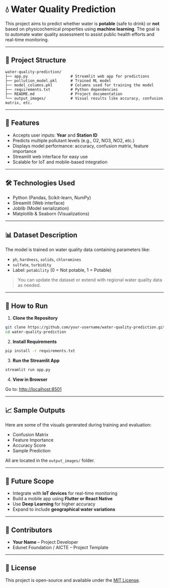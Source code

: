 ﻿
# 💧 Water Quality Prediction

This project aims to predict whether water is **potable** (safe to drink) or **not** based on physicochemical properties using **machine learning**. The goal is to automate water quality assessment to assist public health efforts and real-time monitoring.

---

## 📂 Project Structure

```
water-quality-prediction/
├── app.py                   # Streamlit web app for predictions
├── pollution_model.pkl      # Trained ML model
├── model_columns.pkl        # Columns used for training the model
├── requirements.txt         # Python dependencies
├── README.md                # Project documentation
└── output_images/           # Visual results like accuracy, confusion matrix, etc.
```

---

## 🚀 Features

- Accepts user inputs: **Year** and **Station ID**
- Predicts multiple pollutant levels (e.g., O2, NO3, NO2, etc.)
- Displays model performance: accuracy, confusion matrix, feature importance
- Streamlit web interface for easy use
- Scalable for IoT and mobile-based integration

---

## 🛠️ Technologies Used

- Python (Pandas, Scikit-learn, NumPy)
- Streamlit (Web interface)
- Joblib (Model serialization)
- Matplotlib & Seaborn (Visualizations)

---

## 📊 Dataset Description

The model is trained on water quality data containing parameters like:

- `ph`, `hardness`, `solids`, `chloramines`
- `sulfate`, `turbidity`
- Label: `potability` (0 = Not potable, 1 = Potable)

> You can update the dataset or extend with regional water quality data as needed.

---

## 🧪 How to Run

1. **Clone the Repository**

```bash
git clone https://github.com/your-username/water-quality-prediction.git
cd water-quality-prediction
```

2. **Install Requirements**

```bash
pip install -r requirements.txt
```

3. **Run the Streamlit App**

```bash
streamlit run app.py
```

4. **View in Browser**

Go to: [http://localhost:8501](http://localhost:8501)

---

## 📈 Sample Outputs

Here are some of the visuals generated during training and evaluation:

- Confusion Matrix  
- Feature Importance  
- Accuracy Score  
- Sample Prediction

All are located in the `output_images/` folder.

---

## 🔮 Future Scope

- Integrate with **IoT devices** for real-time monitoring
- Build a mobile app using **Flutter or React Native**
- Use **Deep Learning** for higher accuracy
- Expand to include **geographical water variations**

---

## 🤝 Contributors

- **Your Name** – Project Developer  
- Edunet Foundation / AICTE – Project Template

---

## 📃 License

This project is open-source and available under the [MIT License](LICENSE).


